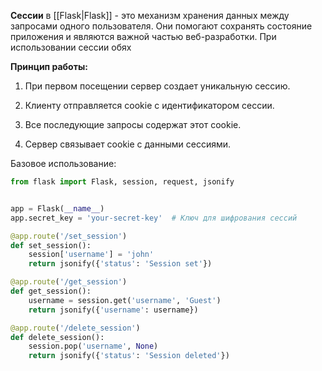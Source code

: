 **Сессии** в [[Flask|Flask]] - это механизм хранения данных между запросами одного пользователя. Они помогают сохранять состояние приложения и являются важной частью веб-разработки. При использовании сессии обях

**Принцип работы:**

1. При первом посещении сервер создает уникальную сессию.

2. Клиенту отправляется cookie с идентификатором сессии.

3. Все последующие запросы содержат этот cookie.

4. Сервер связывает cookie с данными сессиями.

Базовое использование:

```Python
from flask import Flask, session, request, jsonify


app = Flask(__name__)
app.secret_key = 'your-secret-key'  # Ключ для шифрования сессий

@app.route('/set_session')
def set_session():
    session['username'] = 'john'
    return jsonify({'status': 'Session set'})

@app.route('/get_session')
def get_session():
    username = session.get('username', 'Guest')
    return jsonify({'username': username})

@app.route('/delete_session')
def delete_session():
    session.pop('username', None)
    return jsonify({'status': 'Session deleted'})
```